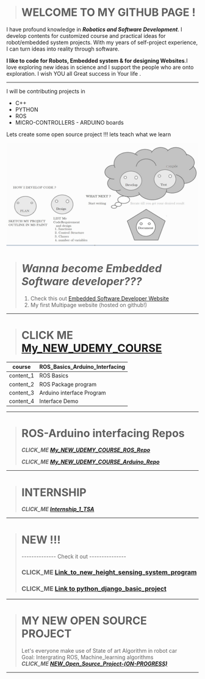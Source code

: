 > # WELCOME TO MY GITHUB PAGE !


I have profound knowledge in ***Robotics and Software Development***. I develop contents for customized course and practical ideas for robot/embedded system projects. With my years of self-project experience, I can turn ideas into reality through software. 

**I like to code for Robots, Embedded system & for designing Websites**.I love exploring new ideas in science and I support the people who are onto exploration. I wish YOU all Great success in Your life . 
***

I will be contributing projects in 

- C++
- PYTHON
- ROS
- MICRO-CONTROLLERS - ARDUINO boards

Lets create some open source project !!! lets teach what we learn 

<!---
winnergetsyou/winnergetsyou is a ✨ special ✨ repository because its `README.md` (this file) appears on your GitHub profile.
You can click the Preview link to take a look at your changes.
--->
![I_am_a_developer](Capture.JPG)

> # *Wanna become Embedded Software developer???*
> 1. Check this out [Embedded Software Developer Website](https://winnergetsyou.github.io/Embedded-Software-Developer.github.io/)
> 2. My first Multipage website (hosted on github!)
***

> # CLICK ME [My_NEW_UDEMY_COURSE](https://www.udemy.com/course/ros-basics-and-ros-arduino-interfacing/)



|course| ROS_Basics_Arduino_Interfacing
|--|--|
|content_1| ROS Basics 
|content_2|ROS Package program|
|content_3|Arduino interface Program|
|content_4|Interface Demo|

*** 

> # ROS-Arduino interfacing Repos
> ***CLICK_ME [My_NEW_UDEMY_COURSE_ROS_Repo](https://github.com/winnergetsyou/COURSE_1_ROS_NODES.git)***
> 
> ***CLICK_ME [My_NEW_UDEMY_COURSE_Arduino_Repo](https://github.com/winnergetsyou/Course_1_Arduino.git)***

***

> # INTERNSHIP
> ***CLICK_ME [Internship_1_TSA](https://github.com/winnergetsyou/Internship_1_DRONE_PX4_Offb_node.git)***

***
> # NEW !!! 
> --------------   Check it out   ---------------
> ### CLICK_ME [Link_to_new_height_sensing_system_program](https://github.com/winnergetsyou/height_sensing_system.git)
> ### CLICK_ME [Link to python_django_basic_project](https://github.com/winnergetsyou/Python_Django_Repos_Local_host)

***

> # MY NEW OPEN SOURCE PROJECT 
> Let's everyone make use of State of art Algorithm in robot car  
> Goal: Intergrating ROS, Machine_learning algorithms  
> ***CLICK_ME [NEW_Open_Source_Project-(ON-PROGRESS)](https://github.com/winnergetsyou/ROBOT_CAR.git)***

***
